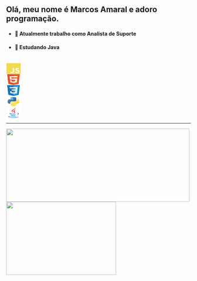 <h2>Olá, meu nome é Marcos Amaral e adoro programação.</h2>

- <h4>🔭 Atualmente trabalho como <b>Analista de Suporte</b></h4>
- <h4>🌱 Estudando <b>Java</b></h4>

<div style="display: grid"><br>
  <img align="center" alt="Js" height="30" width="40" src="https://raw.githubusercontent.com/devicons/devicon/master/icons/javascript/javascript-plain.svg">
  <img align="center" alt="HTML" height="30" width="40" src="https://raw.githubusercontent.com/devicons/devicon/master/icons/html5/html5-original.svg">
  <img align="center" alt="CSS" height="30" width="40" src="https://raw.githubusercontent.com/devicons/devicon/master/icons/css3/css3-original.svg">
  <img align="center" alt="Python" height="30" width="40" src="https://raw.githubusercontent.com/devicons/devicon/master/icons/python/python-original.svg">
  <img align="center" alt="Java" height="30" width="40" src="https://raw.githubusercontent.com/devicons/devicon/master/icons/java/java-original.svg">
  
  <hr>

  <img height=200 width=500 align="center" src="https://github-readme-stats.vercel.app/api?username=marcospsamaral&show_icons=true&theme=github_dark&custom_title=Status+GitHub+Marcos&locale=pt-br">

  <img height=200 width=300 align="center" src="https://github-readme-stats.vercel.app/api/top-langs/?username=marcospsamaral&hide_progress=false&&show_icons=true&theme=github_dark&locale=pt-br">
</div>
